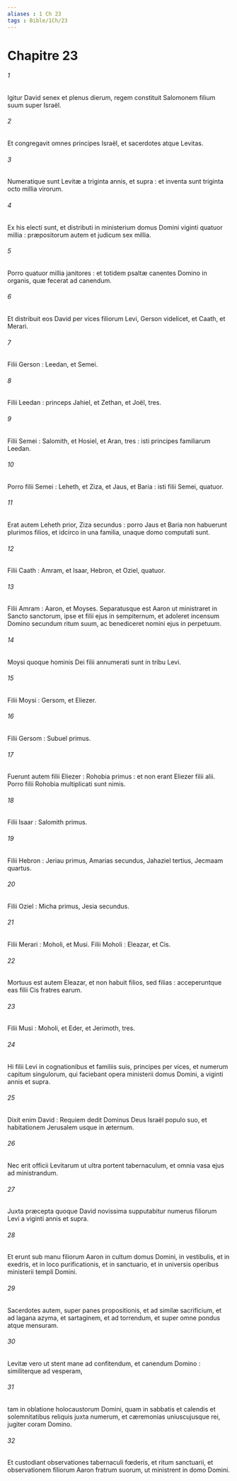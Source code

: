 ```yaml
---
aliases : 1 Ch 23
tags : Bible/1Ch/23
---
```


# Chapitre 23

###### 1
Igitur David senex et plenus dierum, regem constituit Salomonem filium suum super Israël.
###### 2
Et congregavit omnes principes Israël, et sacerdotes atque Levitas.
###### 3
Numeratique sunt Levitæ a triginta annis, et supra : et inventa sunt triginta octo millia virorum.
###### 4
Ex his electi sunt, et distributi in ministerium domus Domini viginti quatuor millia : præpositorum autem et judicum sex millia.
###### 5
Porro quatuor millia janitores : et totidem psaltæ canentes Domino in organis, quæ fecerat ad canendum.
###### 6
Et distribuit eos David per vices filiorum Levi, Gerson videlicet, et Caath, et Merari.
###### 7
Filii Gerson : Leedan, et Semei.
###### 8
Filii Leedan : princeps Jahiel, et Zethan, et Joël, tres.
###### 9
Filii Semei : Salomith, et Hosiel, et Aran, tres : isti principes familiarum Leedan.
###### 10
Porro filii Semei : Leheth, et Ziza, et Jaus, et Baria : isti filii Semei, quatuor.
###### 11
Erat autem Leheth prior, Ziza secundus : porro Jaus et Baria non habuerunt plurimos filios, et idcirco in una familia, unaque domo computati sunt.
###### 12
Filii Caath : Amram, et Isaar, Hebron, et Oziel, quatuor.
###### 13
Filii Amram : Aaron, et Moyses. Separatusque est Aaron ut ministraret in Sancto sanctorum, ipse et filii ejus in sempiternum, et adoleret incensum Domino secundum ritum suum, ac benediceret nomini ejus in perpetuum.
###### 14
Moysi quoque hominis Dei filii annumerati sunt in tribu Levi.
###### 15
Filii Moysi : Gersom, et Eliezer.
###### 16
Filii Gersom : Subuel primus.
###### 17
Fuerunt autem filii Eliezer : Rohobia primus : et non erant Eliezer filii alii. Porro filii Rohobia multiplicati sunt nimis.
###### 18
Filii Isaar : Salomith primus.
###### 19
Filii Hebron : Jeriau primus, Amarias secundus, Jahaziel tertius, Jecmaam quartus.
###### 20
Filii Oziel : Micha primus, Jesia secundus.
###### 21
Filii Merari : Moholi, et Musi. Filii Moholi : Eleazar, et Cis.
###### 22
Mortuus est autem Eleazar, et non habuit filios, sed filias : acceperuntque eas filii Cis fratres earum.
###### 23
Filii Musi : Moholi, et Eder, et Jerimoth, tres.
###### 24
Hi filii Levi in cognationibus et familiis suis, principes per vices, et numerum capitum singulorum, qui faciebant opera ministerii domus Domini, a viginti annis et supra.
###### 25
Dixit enim David : Requiem dedit Dominus Deus Israël populo suo, et habitationem Jerusalem usque in æternum.
###### 26
Nec erit officii Levitarum ut ultra portent tabernaculum, et omnia vasa ejus ad ministrandum.
###### 27
Juxta præcepta quoque David novissima supputabitur numerus filiorum Levi a viginti annis et supra.
###### 28
Et erunt sub manu filiorum Aaron in cultum domus Domini, in vestibulis, et in exedris, et in loco purificationis, et in sanctuario, et in universis operibus ministerii templi Domini.
###### 29
Sacerdotes autem, super panes propositionis, et ad similæ sacrificium, et ad lagana azyma, et sartaginem, et ad torrendum, et super omne pondus atque mensuram.
###### 30
Levitæ vero ut stent mane ad confitendum, et canendum Domino : similiterque ad vesperam,
###### 31
tam in oblatione holocaustorum Domini, quam in sabbatis et calendis et solemnitatibus reliquis juxta numerum, et cæremonias uniuscujusque rei, jugiter coram Domino.
###### 32
Et custodiant observationes tabernaculi fœderis, et ritum sanctuarii, et observationem filiorum Aaron fratrum suorum, ut ministrent in domo Domini.
